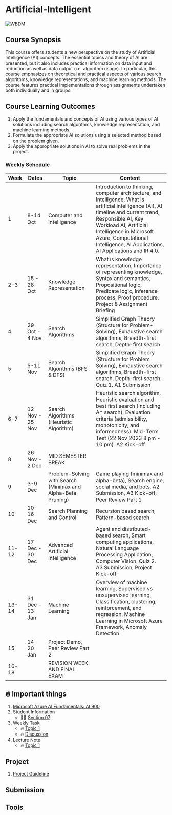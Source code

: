 # Artificial-Intelligent

![WBDM](https://github.com/rohayanti/Artificial-Intelligent/blob/main/image/CampusChatbot.png)

## Course Synopsis
This course offers students a new perspective on the study of Artificial Intelligence (AI) concepts. The essential topics and theory of AI are presented, but it also includes practical information on data input and reduction as well as data output (i.e. algorithm usage). In particular, this course emphasizes on theoretical and practical aspects of various search algorithms, knowledge representations, and machine learning methods. The course features practical implementations through assignments undertaken both individually and in groups.

## Course Learning Outcomes
1. Apply the fundamentals and concepts of AI using various types of AI solutions including search algorithms, knowledge representation, and machine learning methods.
2. Formulate the appropriate AI solutions using a selected method based on the problem given.
3. Apply the appropriate solutions in AI to solve real problems in the project.


### Weekly Schedule
| Week | Dates                | Topic                                      | Content                                                         |
|------|----------------------|--------------------------------------------|-----------------------------------------------------------------|
| 1    | 8-14 Oct             | Computer and Intelligence                | Introduction to thinking, computer architecture, and intelligence, What is artificial intelligence (AI), AI timeline and current trend, Responsible AI, Key Workload AI, Artificial Intelligence in Microsoft Azure, Computational Intelligence, AI Applications, AI Applications and IR 4.0. |
| 2-3  | 15 - 28 Oct          | Knowledge Representation                  | What is knowledge representation, Importance of representing knowledge, Syntax and semantics, Propositional logic, Predicate logic, Inference process, Proof procedure. Project & Assignment Briefing |
| 4    | 29 Oct - 4 Nov       | Search Algorithms                         | Simplified Graph Theory (Structure for Problem-Solving), Exhaustive search algorithms, Breadth-first search, Depth-first search |
| 5    | 5-11 Nov             | Search Algorithms (BFS & DFS)             | Simplified Graph Theory (Structure for Problem Solving), Exhaustive search algorithms, Breadth-first search, Depth-first search. Quiz 1. A1 Submission |
| 6-7  | 12 Nov - 25 Nov      | Search Algorithms (Heuristic Algorithm)   | Heuristic search algorithm, Heuristic evaluation and best first search (including A* search), Evaluation criteria (admissibility, monotonicity, and informedness). Mid-Term Test (22 Nov 2023 8 pm - 10 pm). A2 Kick-off |
| 8    | 26 Nov - 2 Dec       | MID SEMESTER BREAK                        |                                                                 |
| 9    | 3-9 Dec              | Problem-Solving with Search (Minimax and Alpha-Beta Pruning) | Game playing (minimax and alpha-beta), Search engine, social media, and bots. A2 Submission, A3 Kick-off, Peer Review Part 1 |
| 10   | 10-16 Dec            | Search Planning and Control                | Recursion based search, Pattern-based search                        |
| 11-12| 17 Dec - 30 Dec      | Advanced Artificial Intelligence            | Agent and distributed-based search, Smart computing applications, Natural Language Processing Application, Computer Vision. Quiz 2. A3 Submission, Project Kick-off |
| 13-14| 31 Dec - 13 Jan      | Machine Learning                           | Overview of machine learning, Supervised vs unsupervised learning, Classification, clustering, reinforcement, and regression, Machine Learning in Microsoft Azure Framework, Anomaly Detection |
| 15   | 14-20 Jan            | Project Demo, Peer Review Part 2          |                                                                 |
| 16-18|                      | REVISION WEEK AND FINAL EXAM              |                                                                 |

## 🔥 Important things
1. [Microsoft Azure AI Fundamentals: AI 900](https://learn.microsoft.com/en-us/credentials/certifications/exams/ai-900/)
2. Student Information
    - 🧑‍💻 [Section 07](./students.md)
3. Weekly Task
    - 🔥 [Topic 1](https://shorturl.at/ARTXZ)
    - 🔥 [Discussion](./Assignment1/A1.md)
4. Lecture Note
    - 🔥 [Topic 1](./materials/01Topic1.pdf)
      
## Project
1. [Project Guideline](./project/guideline.md)

   
## Submission

## Tools

